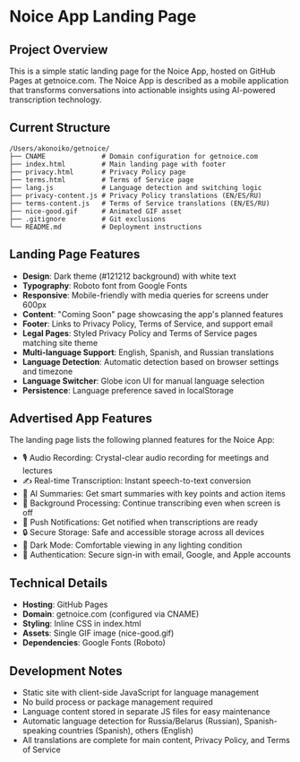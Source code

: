 # Noice App Landing Page

## Project Overview
This is a simple static landing page for the Noice App, hosted on GitHub Pages at getnoice.com. The Noice App is described as a mobile application that transforms conversations into actionable insights using AI-powered transcription technology.

## Current Structure
```
/Users/akonoiko/getnoice/
├── CNAME              # Domain configuration for getnoice.com
├── index.html         # Main landing page with footer
├── privacy.html       # Privacy Policy page
├── terms.html         # Terms of Service page
├── lang.js            # Language detection and switching logic
├── privacy-content.js # Privacy Policy translations (EN/ES/RU)
├── terms-content.js   # Terms of Service translations (EN/ES/RU)
├── nice-good.gif      # Animated GIF asset
├── .gitignore         # Git exclusions
└── README.md          # Deployment instructions
```

## Landing Page Features
- **Design**: Dark theme (#121212 background) with white text
- **Typography**: Roboto font from Google Fonts
- **Responsive**: Mobile-friendly with media queries for screens under 600px
- **Content**: "Coming Soon" page showcasing the app's planned features
- **Footer**: Links to Privacy Policy, Terms of Service, and support email
- **Legal Pages**: Styled Privacy Policy and Terms of Service pages matching site theme
- **Multi-language Support**: English, Spanish, and Russian translations
- **Language Detection**: Automatic detection based on browser settings and timezone
- **Language Switcher**: Globe icon UI for manual language selection
- **Persistence**: Language preference saved in localStorage

## Advertised App Features
The landing page lists the following planned features for the Noice App:
- 🎙️ Audio Recording: Crystal-clear audio recording for meetings and lectures
- ✍️ Real-time Transcription: Instant speech-to-text conversion
- 🤖 AI Summaries: Get smart summaries with key points and action items
- 📱 Background Processing: Continue transcribing even when screen is off
- 🔔 Push Notifications: Get notified when transcriptions are ready
- 🔒 Secure Storage: Safe and accessible storage across all devices
- 🌙 Dark Mode: Comfortable viewing in any lighting condition
- 🔐 Authentication: Secure sign-in with email, Google, and Apple accounts

## Technical Details
- **Hosting**: GitHub Pages
- **Domain**: getnoice.com (configured via CNAME)
- **Styling**: Inline CSS in index.html
- **Assets**: Single GIF image (nice-good.gif)
- **Dependencies**: Google Fonts (Roboto)

## Development Notes
- Static site with client-side JavaScript for language management
- No build process or package management required
- Language content stored in separate JS files for easy maintenance
- Automatic language detection for Russia/Belarus (Russian), Spanish-speaking countries (Spanish), others (English)
- All translations are complete for main content, Privacy Policy, and Terms of Service